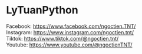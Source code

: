 # LyTuanPython

Facebook: https://www.facebook.com/ngoctien.TNT/ \
Instagram: https://www.instagram.com/ngoctien.tnt/ \
Tiktok: https://www.tiktok.com/@ngoctien.tnt/ \
Youtube: https://www.youtube.com/@ngoctienTNT/ 
